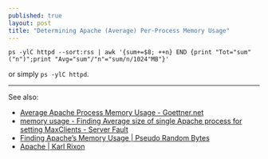 ```yaml
---
published: true
layout: post
title: "Determining Apache (Average) Per-Process Memory Usage"
---
```



```
ps -ylC httpd --sort:rss | awk '{sum+=$8; ++n} END {print "Tot="sum"("n")";print "Avg="sum"/"n"="sum/n/1024"MB"}'
```

or simply `ps -ylC httpd`.

---

See also:

* [Average Apache Process Memory Usage - Goettner.net](https://www.goettner.net/2012/average-apache-process-memory-usage/)
* [memory usage - Finding Average size of single Apache process for setting MaxClients - Server Fault](http://serverfault.com/questions/353828/finding-average-size-of-single-apache-process-for-setting-maxclients)
* [Finding Apache’s Memory Usage | Pseudo Random Bytes](http://arr.gr/blog/2007/05/finding-apaches-memory-usage/)
* [Apache | Karl Rixon](http://www.karlrixon.co.uk/category/writing/apache/)
